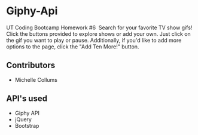 # Giphy-Api
UT Coding Bootcamp Homework #6&nbsp;
Search for your favorite TV show gifs! Click the buttons provided to explore shows or add your own. Just click on the gif you want to play or pause. Additionally, if you'd like to add more options to the page, click the "Add Ten More!" button.

## Contributors
* Michelle Collums

## API's used
* Giphy API
* jQuery
* Bootstrap